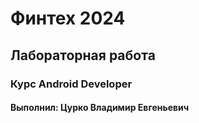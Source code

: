 # Финтех 2024
## Лабораторная работа
### Курс Android Developer
#### Выполнил: Цурко Владимир Евгеньевич
